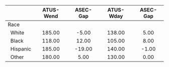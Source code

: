
|                      |    ATUS-Wend |     ASEC-Gap |    ATUS-Wday |     ASEC-Gap |
| -------------------- | :----------: | :----------: | :----------: | :----------: |
| Race                 |              |              |              |              |
| &nbsp;&nbsp;White    |       185.00 |        -5.00 |       138.00 |         5.00 |
| &nbsp;&nbsp;Black    |       118.00 |        12.00 |       105.00 |         8.00 |
| &nbsp;&nbsp;Hispanic |       185.00 |       -19.00 |       140.00 |        -1.00 |
| &nbsp;&nbsp;Other    |       180.00 |         5.00 |       130.00 |         0.00 |

